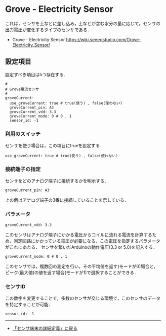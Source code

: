 # Grove - Electricity Sensor

これは，センサを土などに差し込み，土などが含む水分の量に応じて，センサの出力電圧が変化するタイプのセンサである．

- Grove - Electricity Sensor https://wiki.seeedstudio.com/Grove-Electricity_Sensor/


## 設定項目
設定すべき項目は5つ存在する．

```
#
# Grove電流センサ
#
groveCurrent:
  use_groveCurrent: true # true(使う) , false(使わない)
  groveCurrent_pin: A3
  groveCurrent_vdd: 3.3
  groveCurrent_mode: 0 # 0 , 1
  sensor_id: -1
```

### 利用のスイッチ
センサを使う場合は，この項目にtrueを設定する．
```
use_groveCurrent: true # true(使う) , false(使わない)
```

### 接続端子の指定
センサをどのアナログ端子に接続するかを明示する．
```
groveCurrent_pin: A3
```

上の例はアナログ端子の3番に接続していることを示している．


### パラメータ
```
groveCurrent_vdd: 3.3
```
このセンサはアナログ端子にかかる電圧からコイルに流れる電流を計算するため，測定回路にかかっている電圧が必要になる．この電圧を指定するパラメータがこれにあたる．
センサを繋いだArduinoの動作電圧(3.3 or 5.0)を記入する．

```
groveCurrent_mode: 0 # 0 , 1
```
このセンサでは，複数回の測定を行い，その平均値を返す(モードが0)場合と，ピーク(最大値)の値を返す場合(モードが1)で選択することができる．

### センサID
この数字を変更することで，多数のセンサが交じる環境で，このセンサのデータを特定することが可能．
```
sensor_id: -1
```


***

- [「センサ端末の詳細定義」に戻る](../CodeGeneration/TotalDefinition.md)
